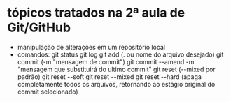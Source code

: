 # tópicos tratados na 2ª aula de Git/GitHub #

- manipulação de alterações em um repositório local
- comandos:
	git status
	git log
	git add (. ou nome do arquivo desejado)
	git commit (-m "mensagem de commit")
	git commit --amend -m "mensagem que substituirá do ultimo commit"
	git reset (--mixed por padrão)
	git reset --soft
	git reset --mixed
	git reset --hard (apaga completamente todos os arquivos, retornando ao estágio original do commit selecionado)

	
